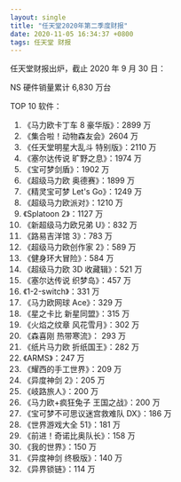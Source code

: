 ```yaml
---
layout: single
title: "任天堂2020年第二季度财报"
date: 2020-11-05 16:34:37 +0800
tags: 任天堂 财报
---
```


任天堂财报出炉，截止 2020 年 9 月 30 日：

NS 硬件销量累计 6,830 万台

TOP 10 软件：

1. 《马力欧卡丁车 8 豪华版》：2899 万
2. 《集合啦！动物森友会》2604 万
3. 《任天堂明星大乱斗 特别版》：2110 万
4. 《塞尔达传说 旷野之息》：1974 万
5. 《宝可梦剑盾》：1902 万
6. 《超级马力欧 奥德赛》：1899 万
7. 《精灵宝可梦 Let's Go》：1249 万
8. 《超级马力欧派对》：1210 万
9. 《Splatoon 2》：1127 万
10. 《新超级马力欧兄弟 U》：832 万
11. 《路易吉洋馆 3》：783 万
12. 《超级马力欧创作家 2》：589 万
13. 《健身环大冒险》：584 万
14. 《超级马力欧 3D 收藏辑》：521 万
15. 《塞尔达传说 织梦岛》：457 万
16. 《1-2-switch》：331 万
17. 《马力欧网球 Ace》：329 万
18. 《星之卡比 新星同盟》：315 万
19. 《火焰之纹章 风花雪月》：302 万
20. 《森喜刚 热带寒流》： 293 万
21. 《纸片马力欧 折纸国王》：282 万
22. 《ARMS》：247 万
23. 《耀西的手工世界》：209 万
24. 《异度神剑 2》：205 万
25. 《岐路旅人》：200 万
26. 《马力欧+疯狂兔子 王国之战》：200 万
27. 《宝可梦不可思议迷宫救难队 DX》：186 万
28. 《世界游戏大全 51》：181 万
29. 《前进！奇诺比奥队长》：158 万
30. 《我的世界》：150 万
31. 《异度神剑 终极版》：140 万
32. 《异界锁链》：114 万
